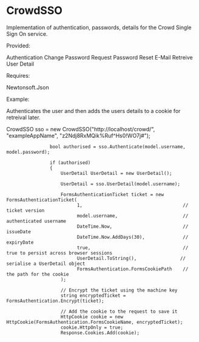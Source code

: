 CrowdSSO
========

Implementation of authentication, passwords, details for the Crowd Single Sign On service.

Provided:

Authentication
Change Password
Request Password Reset E-Mail
Retreive User Detail

Requires:

Newtonsoft.Json

Example:

Authenticates the user and then adds the users details to a cookie for retreival later.

CrowdSSO sso = new CrowdSSO("http://localhost/crowd/", "exampleAppName", "z2Ndj8RxMQik%Ruf^Hs0!WO7j#");

                    bool authorised = sso.Authenticate(model.username, model.password);

                    if (authorised)
                    {
                        UserDetail UserDetail = new UserDetail();

                        UserDetail = sso.UserDetail(model.username);

                        FormsAuthenticationTicket ticket = new FormsAuthenticationTicket(
                              1,                                     // ticket version
                              model.username,                        // authenticated username
                              DateTime.Now,                          // issueDate
                              DateTime.Now.AddDays(30),              // expiryDate
                              true,                                  // true to persist across browser sessions
                              UserDetail.ToString(),                // serialise a UserDetail object
                              FormsAuthentication.FormsCookiePath    // the path for the cookie
                        );

                        // Encrypt the ticket using the machine key
                        string encryptedTicket = FormsAuthentication.Encrypt(ticket);

                        // Add the cookie to the request to save it
                        HttpCookie cookie = new HttpCookie(FormsAuthentication.FormsCookieName, encryptedTicket);
                        cookie.HttpOnly = true;
                        Response.Cookies.Add(cookie);

